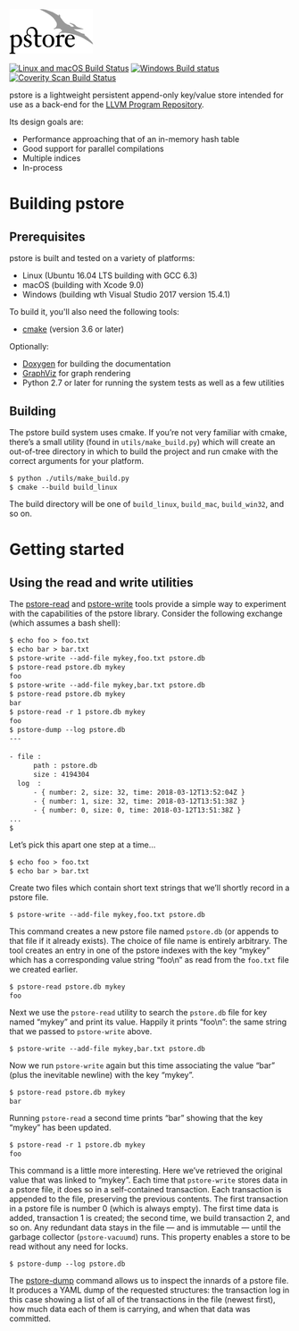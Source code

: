 <img alt="pstore logo" src="doc_sources/logo.svg" height="" height="80" width="150" />

[![Linux and macOS Build Status](https://travis-ci.org/SNSystems/pstore.svg?branch=master)](https://travis-ci.org/SNSystems/pstore)
[![Windows Build status](https://ci.appveyor.com/api/projects/status/ckl6dh2i3eb2u33e?svg=true)](https://ci.appveyor.com/project/paulhuggett/pstore)
[![Coverity Scan Build Status](https://scan.coverity.com/projects/15170/badge.svg)](https://scan.coverity.com/projects/snsystems-pstore)

pstore is a lightweight persistent append-only key/value store intended for use as a back-end for the [LLVM Program Repository](https://github.com/SNSystems/llvm-prepo).

Its design goals are:

- Performance approaching that of an in-memory hash table
- Good support for parallel compilations
- Multiple indices
- In-process

# Building pstore

## Prerequisites

pstore is built and tested on a variety of platforms:

- Linux (Ubuntu 16.04 LTS building with GCC 6.3)
- macOS (building with Xcode 9.0)
- Windows (building wth Visual Studio 2017 version 15.4.1)

To build it, you'll also need the following tools:

- [cmake](http://cmake.org) (version 3.6 or later)

Optionally:

- [Doxygen](http://doxygen.org) for building the documentation
- [GraphViz](http://graphviz.org) for graph rendering
- Python 2.7 or later for running the system tests as well as a few utilities

## Building

The pstore build system uses cmake. If you’re not very familiar with cmake, there’s a small utility (found in `utils/make_build.py`) which will create an out-of-tree directory in which to build the project and run cmake with the correct arguments for your platform.

    $ python ./utils/make_build.py
    $ cmake ‑‑build build_linux

The build directory will be one of `build_linux`, `build_mac`, `build_win32`, and so on.

# Getting started
## Using the read and write utilities

The [pstore-read](tools/read/) and [pstore-write](tools/write/) tools provide a simple way to experiment with the capabilities of the pstore library. Consider the following exchange (which assumes a bash shell):

    $ echo foo > foo.txt
    $ echo bar > bar.txt
    $ pstore-write --add-file mykey,foo.txt pstore.db
    $ pstore-read pstore.db mykey
    foo
    $ pstore-write --add-file mykey,bar.txt pstore.db
    $ pstore-read pstore.db mykey
    bar
    $ pstore-read -r 1 pstore.db mykey
    foo
    $ pstore-dump --log pstore.db
    ---

    - file : 
          path : pstore.db
          size : 4194304
      log  : 
          - { number: 2, size: 32, time: 2018-03-12T13:52:04Z }
          - { number: 1, size: 32, time: 2018-03-12T13:51:38Z }
          - { number: 0, size: 0, time: 2018-03-12T13:51:38Z }
    ...
    $ 

Let’s pick this apart one step at a time…

    $ echo foo > foo.txt
    $ echo bar > bar.txt

Create two files which contain short text strings that we’ll shortly record in a pstore file.

    $ pstore-write --add-file mykey,foo.txt pstore.db

This command creates a new pstore file named `pstore.db` (or appends to that file if it already exists). The choice of file name is entirely arbitrary. The tool creates an entry in one of the pstore indexes with the key “mykey” which has a corresponding value string “foo\n” as read from the `foo.txt` file we created earlier.

    $ pstore-read pstore.db mykey
    foo

Next we use the `pstore-read` utility to search the `pstore.db` file for key named “mykey” and print its value. Happily it prints “foo\n”: the same string that we passed to `pstore-write` above.

    $ pstore-write --add-file mykey,bar.txt pstore.db

Now we run `pstore-write` again but this time associating the value “bar” (plus the inevitable newline) with the key “mykey”.

    $ pstore-read pstore.db mykey
    bar

Running `pstore-read` a second time prints “bar” showing that the key “mykey” has been updated.

    $ pstore-read -r 1 pstore.db mykey
    foo

This command is a little more interesting. Here we’ve retrieved the original value that was linked to “mykey”. Each time that `pstore-write` stores data in a pstore file, it does so in a self-contained transaction. Each transaction is appended to the file, preserving the previous contents. The first transaction in a pstore file is number 0 (which is always empty). The first time data is added, transaction 1 is created; the second time, we build transaction 2, and so on. Any redundant data stays in the file &mdash; and is immutable &mdash; until the garbage collector (`pstore-vacuumd`) runs. This property enables a store to be read without any need for locks.

    $ pstore-dump --log pstore.db

The [pstore-dump](tools/dump/) command allows us to inspect the innards of a pstore file. It produces a YAML dump of the requested structures: the transaction log in this case showing a list of all of the transactions in the file (newest first), how much data each of them is carrying, and when that data was committed.

